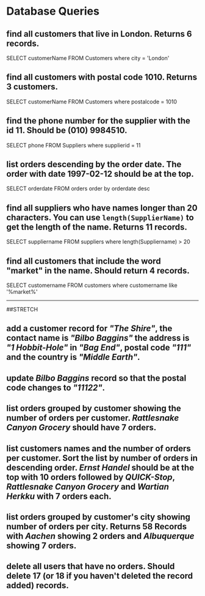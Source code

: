 # Database Queries

## find all customers that live in London. Returns 6 records.

SELECT customerName FROM Customers where city = 'London'

## find all customers with postal code 1010. Returns 3 customers.

SELECT customerName FROM Customers where postalcode = 1010


## find the phone number for the supplier with the id 11. Should be (010) 9984510.

SELECT phone FROM Suppliers where supplierid = 11

## list orders descending by the order date. The order with date 1997-02-12 should be at the top.

SELECT orderdate FROM orders
order by orderdate desc

## find all suppliers who have names longer than 20 characters. You can use `length(SupplierName)` to get the length of the name. Returns 11 records.

SELECT suppliername FROM suppliers where length(Suppliername) > 20

## find all customers that include the word "market" in the name. Should return 4 records.

SELECT customername FROM customers where customername like '%market%'


-----------------------------------------------------------------------------------------------------------------------

##STRETCH

## add a customer record for _"The Shire"_, the contact name is _"Bilbo Baggins"_ the address is _"1 Hobbit-Hole"_ in _"Bag End"_, postal code _"111"_ and the country is _"Middle Earth"_.



## update _Bilbo Baggins_ record so that the postal code changes to _"11122"_.

## list orders grouped by customer showing the number of orders per customer. _Rattlesnake Canyon Grocery_ should have 7 orders.

## list customers names and the number of orders per customer. Sort the list by number of orders in descending order. _Ernst Handel_ should be at the top with 10 orders followed by _QUICK-Stop_, _Rattlesnake Canyon Grocery_ and _Wartian Herkku_ with 7 orders each.

## list orders grouped by customer's city showing number of orders per city. Returns 58 Records with _Aachen_ showing 2 orders and _Albuquerque_ showing 7 orders.

## delete all users that have no orders. Should delete 17 (or 18 if you haven't deleted the record added) records.
